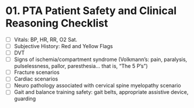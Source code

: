 # 01. PTA Patient Safety and Clinical Reasoning Checklist

- [ ]  Vitals: BP, HR, RR, O2 Sat.
- [ ]  Subjective History: Red and Yellow Flags
- [ ]  DVT
- [ ]  Signs of ischemia/compartment syndrome (Volkmann’s: pain, paralysis, pulselessness, pallor, paresthesia… that is, “The 5 P’s”)
- [ ]  Fracture scenarios
- [ ]  Cardiac scenarios
- [ ]  Neuro pathology associated with cervical spine myelopathy scenario
- [ ]  Gait and balance training safety: gait belts, appropriate assistive device, guarding